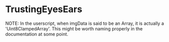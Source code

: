 # TrustingEyesEars

NOTE: In the userscript, when imgData is said to be an Array, it is actually a 'Uint8ClampedArray'. This might be worth naming properly in the documentation at some point.
